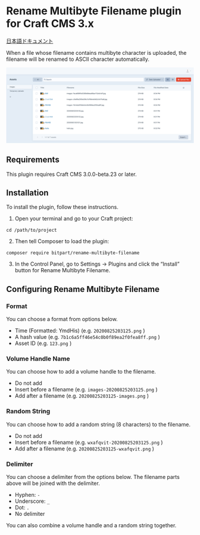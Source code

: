 # Rename Multibyte Filename plugin for Craft CMS 3.x

[日本語ドキュメント](README.ja.md)

When a file whose filename contains multibyte character is uploaded, the filename will be renamed to ASCII character automatically.

![Screenshot](resources/img/screenshot-min.png)

## Requirements

This plugin requires Craft CMS 3.0.0-beta.23 or later.

## Installation

To install the plugin, follow these instructions.

1. Open your terminal and go to your Craft project:

```
cd /path/to/project
```

2. Then tell Composer to load the plugin:

```
composer require bitpart/rename-multibyte-filename
```

3. In the Control Panel, go to Settings → Plugins and click the “Install” button for Rename Multibyte Filename.

## Configuring Rename Multibyte Filename

### Format

You can choose a format from options below.

- Time (Formatted: YmdHis) (e.g. `20200825203125.png` )
- A hash value (e.g. `7b1c6a5ff46e54c0b0f89ea2f0fea8ff.png` )
- Asset ID (e.g. `123.png` )

### Volume Handle Name

You can choose how to add a volume handle to the filename.

- Do not add
- Insert before a filename (e.g. `images-20200825203125.png` )
- Add after a filename (e.g. `20200825203125-images.png` )

### Random String

You can choose how to add a random string (8 characters) to the filename.

- Do not add
- Insert before a filename (e.g. `wxafqvit-20200825203125.png` )
- Add after a filename (e.g. `20200825203125-wxafqvit.png` )

### Delimiter

You can choose a delimiter from the options below. The filename parts above will be joined with the delimiter.

- Hyphen: `-`
- Underscore: `_`
- Dot: `.`
- No delimiter

You can also combine a volume handle and a random string together.
